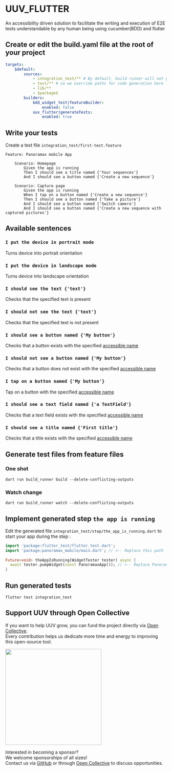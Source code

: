 
# UUV_FLUTTER
An accessibility driven solution to facilitate the writing and execution of E2E tests understandable by any human being using cucumber(BDD) and flutter

## Create or edit the build.yaml file at the root of your project
```yaml  
targets:  
	$default:  
		sources:  
			- integration_test/** # By default, build runner will not generate code in the integration folder  
			- test/** # so we override paths for code generation here  
			- lib/**  
			- $package$  
		builders:  
			bdd_widget_test|featureBuilder:  
				enabled: false  
			uuv_flutter|generateTests:  
				enabled: true  
```  

## Write your tests
Create a test file `integration_test/first-test.feature`
```gherkin  
Feature: Panoramax mobile App  
  
	Scenario: Homepage  
		Given the app is running  
		Then I should see a title named {'Your sequences'}  
		And I should see a button named {'Create a new sequence'}  
  
	Scenario: Capture page  
		Given the app is running  
		When I tap on a button named {'Create a new sequence'}  
		Then I should see a button named {'Take a picture'}  
		And I should see a button named {'Switch camera'}  
		And I should see a button named {'Create a new sequence with captured pictures'}  
```  

## Available sentences
### `I put the device in portrait mode`
Turns device into portrait orientation

### `I put the device in landscape mode`
Turns device into landscape orientation

### `I should see the text {'text'}`
Checks that the specified text is present

### `I should not see the text {'text'}`
Checks that the specified text is not present

### `I should see a button named {'My button'}`
Checks that a button exists with the specified [accessible name](https://pub.dev/packages/flutter_finder_usercentric)

### `I should not see a button named {'My button'}`
Checks that a button does not exist with the specified [accessible name](https://pub.dev/packages/flutter_finder_usercentric)

### `I tap on a button named {'My button'}`
Tap on a button with the specified [accessible name](https://pub.dev/packages/flutter_finder_usercentric)

### `I should see a text field named {'a TextField'}`
Checks that a text field exists with the specified [accessible name](https://pub.dev/packages/flutter_finder_usercentric)

### `I should see a title named {'First title'}`
Checks that a title exists with the specified [accessible name](https://pub.dev/packages/flutter_finder_usercentric)

## Generate test files from feature files
### One shot
```shell  
dart run build_runner build --delete-conflicting-outputs
```  

### Watch change
```shell  
dart run build_runner watch --delete-conflicting-outputs
```

## Implement generated step `the app is running`
Edit the generated file `integration_test/step/the_app_is_running.dart` to start your app during the step :
```dart  
import 'package:flutter_test/flutter_test.dart';  
import 'package:panoramax_mobile/main.dart'; // <-- Replace this path  
  
Future<void> theAppIsRunning(WidgetTester tester) async {  
  await tester.pumpWidget(const PanoramaxApp()); // <-- Replace PanoramaxApp by your app  
}  
```

## Run generated tests
```shell  
flutter test integration_test
```

## Support UUV through Open Collective

If you want to help UUV grow, you can fund the project directly via [Open Collective](https://opencollective.com/uuv).  
Every contribution helps us dedicate more time and energy to improving this open-source tool.

<a href="https://opencollective.com/uuv/contribute" target="_blank">
  <img src="https://opencollective.com/uuv/contribute/button@2x.png?color=blue" width=300 />
</a>


Interested in becoming a sponsor?  
We welcome sponsorships of all sizes!  
Contact us via [GitHub](https://github.com/e2e-test-quest/uuv/discussions) or through [Open Collective](https://opencollective.com/uuv) to discuss opportunities.

